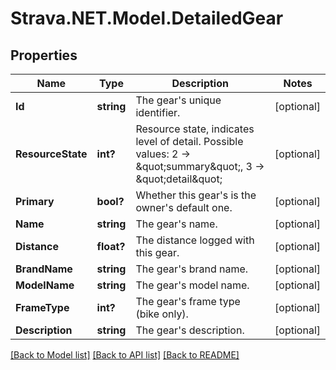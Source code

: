 # Strava.NET.Model.DetailedGear
## Properties

Name | Type | Description | Notes
------------ | ------------- | ------------- | -------------
**Id** | **string** | The gear&#39;s unique identifier. | [optional] 
**ResourceState** | **int?** | Resource state, indicates level of detail. Possible values: 2 -&gt; \&quot;summary\&quot;, 3 -&gt; \&quot;detail\&quot; | [optional] 
**Primary** | **bool?** | Whether this gear&#39;s is the owner&#39;s default one. | [optional] 
**Name** | **string** | The gear&#39;s name. | [optional] 
**Distance** | **float?** | The distance logged with this gear. | [optional] 
**BrandName** | **string** | The gear&#39;s brand name. | [optional] 
**ModelName** | **string** | The gear&#39;s model name. | [optional] 
**FrameType** | **int?** | The gear&#39;s frame type (bike only). | [optional] 
**Description** | **string** | The gear&#39;s description. | [optional] 

[[Back to Model list]](../README.md#documentation-for-models) [[Back to API list]](../README.md#documentation-for-api-endpoints) [[Back to README]](../README.md)

